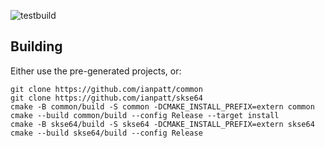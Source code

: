 ![testbuild](https://github.com/ianpatt/skse64/workflows/testbuild/badge.svg)
## Building
Either use the pre-generated projects, or:
```
git clone https://github.com/ianpatt/common
git clone https://github.com/ianpatt/skse64
cmake -B common/build -S common -DCMAKE_INSTALL_PREFIX=extern common
cmake --build common/build --config Release --target install
cmake -B skse64/build -S skse64 -DCMAKE_INSTALL_PREFIX=extern skse64
cmake --build skse64/build --config Release
```

